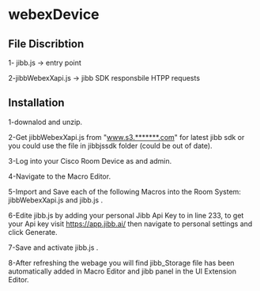 # webexDevice


## File Discribtion 

1- jibb.js -> entry point

2-jibbWebexXapi.js -> jibb SDK responsbile HTPP requests


## Installation 

1-downalod and unzip.

2-Get  jibbWebexXapi.js from "www.s3.*******.com" for latest jibb sdk or you could use the file in jibbjssdk folder (could be out of date).   

3-Log into your Cisco Room Device as and admin.

4-Navigate to the Macro Editor.

5-Import and Save each of the following Macros into the Room System: jibbWebexXapi.js and  jibb.js .

6-Edite jibb.js by adding your personal Jibb Api Key to in line 233, to get your Api key visit https://app.jibb.ai/ then navigate to personal settings and click Generate.

7-Save and activate jibb.js .

8-After refreshing the webage you will find jibb_Storage file has been automatically added in Macro Editor and jibb panel in the UI Extension Editor.

